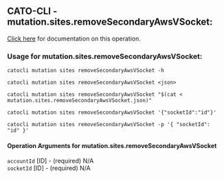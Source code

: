 
## CATO-CLI - mutation.sites.removeSecondaryAwsVSocket:
[Click here](https://api.catonetworks.com/documentation/#mutation-mutation.sites.removeSecondaryAwsVSocket) for documentation on this operation.

### Usage for mutation.sites.removeSecondaryAwsVSocket:

`catocli mutation sites removeSecondaryAwsVSocket -h`

`catocli mutation sites removeSecondaryAwsVSocket <json>`

`catocli mutation sites removeSecondaryAwsVSocket "$(cat < mutation.sites.removeSecondaryAwsVSocket.json)"`

`catocli mutation sites removeSecondaryAwsVSocket '{"socketId":"id"}'`

`catocli mutation sites removeSecondaryAwsVSocket -p '{
    "socketId": "id"
}'`


#### Operation Arguments for mutation.sites.removeSecondaryAwsVSocket ####

`accountId` [ID] - (required) N/A    
`socketId` [ID] - (required) N/A    
